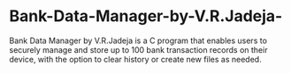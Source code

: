 # Bank-Data-Manager-by-V.R.Jadeja-
Bank Data Manager by V.R.Jadeja is a C program that enables users to securely manage and store up to 100 bank transaction records on their device, with the option to clear history or create new files as needed.
